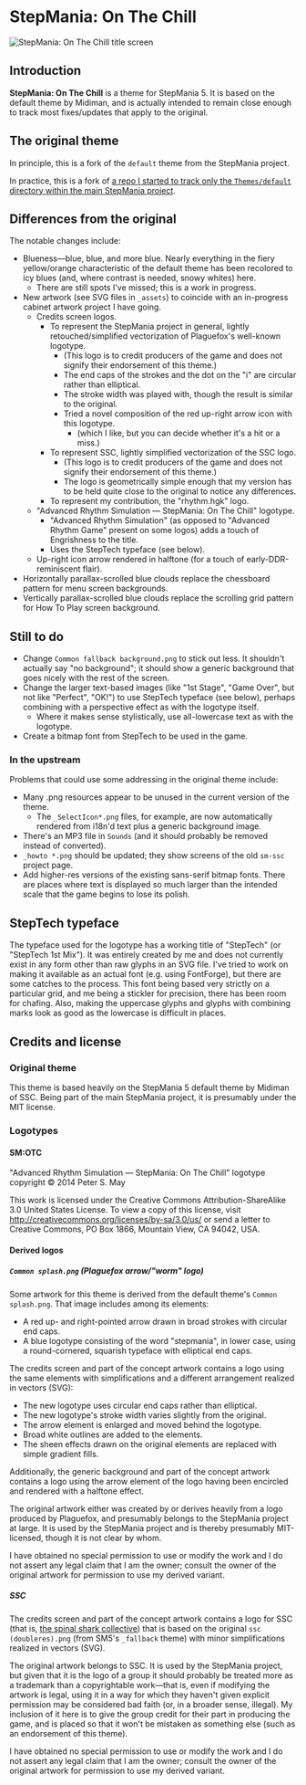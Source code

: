 StepMania: On The Chill
=======================

![StepMania: On The Chill title screen](http://psmay.github.io/stepmania-on-the-chill-theme/screenshots/2014-11-06/03-title-b.jpg)

## Introduction

**StepMania: On The Chill** is a theme for StepMania 5. It is based on the default theme by Midiman, and is actually intended to remain close enough to track most fixes/updates that apply to the original.

## The original theme

In principle, this is a fork of the `default` theme from the StepMania project.

In practice, this is a fork of [a repo I started to track only the `Themes/default` directory within the main StepMania project](https://github.com/psmay/stepmania-default-theme).

## Differences from the original

The notable changes include:

* Blueness—blue, blue, and more blue. Nearly everything in the fiery yellow/orange characteristic of the default theme has been recolored to icy blues (and, where contrast is needed, snowy whites) here.
	* There are still spots I've missed; this is a work in progress.
* New artwork (see SVG files in `_assets`) to coincide with an in-progress cabinet artwork project I have going.
	* Credits screen logos.
		* To represent the StepMania project in general, lightly retouched/simplified vectorization of Plaguefox's well-known logotype.
			* (This logo is to credit producers of the game and does not signify their endorsement of this theme.)
			* The end caps of the strokes and the dot on the "i" are circular rather than elliptical.
			* The stroke width was played with, though the result is similar to the original.
			* Tried a novel composition of the red up-right arrow icon with this logotype.
				* (which I like, but you can decide whether it's a hit or a miss.)
		* To represent SSC, lightly simplified vectorization of the SSC logo.
			* (This logo is to credit producers of the game and does not signify their endorsement of this theme.)
			* The logo is geometrically simple enough that my version has to be held quite close to the original to notice any differences.
		* To represent my contribution, the "rhythm.hgk" logo.
	* "Advanced Rhythm Simulation — StepMania: On The Chill" logotype.
		* "Advanced Rhythm Simulation" (as opposed to "Advanced Rhythm Game" present on some logos) adds a touch of Engrishness to the title.
		* Uses the StepTech typeface (see below).
	* Up-right icon arrow rendered in halftone (for a touch of early-DDR-reminiscent flair).
* Horizontally parallax-scrolled blue clouds replace the chessboard pattern for menu screen backgrounds.
* Vertically parallax-scrolled blue clouds replace the scrolling grid pattern for How To Play screen background.

## Still to do

* Change `Common fallback background.png` to stick out less. It shouldn't actually say "no background"; it should show a generic background that goes nicely with the rest of the screen.
* Change the larger text-based images (like "1st Stage", "Game Over", but not like "Perfect", "OK!") to use StepTech typeface (see below), perhaps combining with a perspective effect as with the logotype itself.
	* Where it makes sense stylistically, use all-lowercase text as with the logotype.
* Create a bitmap font from StepTech to be used in the game.

### In the upstream

Problems that could use some addressing in the original theme include:

* Many .png resources appear to be unused in the current version of the theme.
	* The `_SelectIcon*.png` files, for example, are now automatically rendered from i18n'd text plus a generic background image.
* There's an MP3 file in `Sounds` (and it should probably be removed instead of converted).
* `_howto *.png` should be updated; they show screens of the old `sm-ssc` project page.
* Add higher-res versions of the existing sans-serif bitmap fonts. There are places where text is displayed so much larger than the intended scale that the game begins to lose its polish.

## StepTech typeface

The typeface used for the logotype has a working title of "StepTech" (or "StepTech 1st Mix"). It was entirely created by me and does not currently exist in any form other than raw glyphs in an SVG file. I've tried to work on making it available as an actual font (e.g. using FontForge), but there are some catches to the process. This font being based very strictly on a particular grid, and me being a stickler for precision, there has been room for chafing. Also, making the uppercase glyphs and glyphs with combining marks look as good as the lowercase is difficult in places.

## Credits and license

### Original theme

This theme is based heavily on the StepMania 5 default theme by Midiman of SSC. Being part of the main StepMania project, it is presumably under the MIT license.

### Logotypes

#### SM:OTC

"Advanced Rhythm Simulation — StepMania: On The Chill" logotype copyright © 2014 Peter S. May

This work is licensed under the Creative Commons Attribution-ShareAlike 3.0 United States License. To view a copy of this license, visit http://creativecommons.org/licenses/by-sa/3.0/us/ or send a letter to Creative Commons, PO Box 1866, Mountain View, CA 94042, USA.

#### Derived logos

##### `Common splash.png` (Plaguefox arrow/"worm" logo)

Some artwork for this theme is derived from the default theme's `Common splash.png`. That image includes among its elements:

* A red up- and right-pointed arrow drawn in broad strokes with circular end caps.
* A blue logotype consisting of the word "stepmania", in lower case, using a round-cornered, squarish typeface with elliptical end caps.

The credits screen and part of the concept artwork contains a logo using the same elements with simplifications and a different arrangement realized in vectors (SVG):

* The new logotype uses circular end caps rather than elliptical.
* The new logotype's stroke width varies slightly from the original.
* The arrow element is enlarged and moved behind the logotype.
* Broad white outlines are added to the elements.
* The sheen effects drawn on the original elements are replaced with simple gradient fills.

Additionally, the generic background and part of the concept artwork contains a logo using the arrow element of the logo having been encircled and rendered with a halftone effect.

The original artwork either was created by or derives heavily from a logo produced by Plaguefox, and presumably belongs to the StepMania project at large. It is used by the StepMania project and is thereby presumably MIT-licensed, though it is not clear by whom.

I have obtained no special permission to use or modify the work and I do not assert any legal claim that I am the owner; consult the owner of the original artwork for permission to use my derived variant.

##### SSC

The credits screen and part of the concept artwork contains a logo for SSC (that is, [the spinal shark collective](http://ssc.ajworld.net/)) that is based on the original `ssc (doubleres).png` (from SM5's `_fallback` theme) with minor simplifications realized in vectors (SVG).

The original artwork belongs to SSC. It is used by the StepMania project, but given that it is the logo of a group it should probably be treated more as a trademark than a copyrightable work—that is, even if modifying the artwork is legal, using it in a way for which they haven't given explicit permission may be considered bad faith (or, in a broader sense, illegal). My inclusion of it here is to give the group credit for their part in producing the game, and is placed so that it won't be mistaken as something else (such as an endorsement of this theme).

I have obtained no special permission to use or modify the work and I do not assert any legal claim that I am the owner; consult the owner of the original artwork for permission to use my derived variant.

